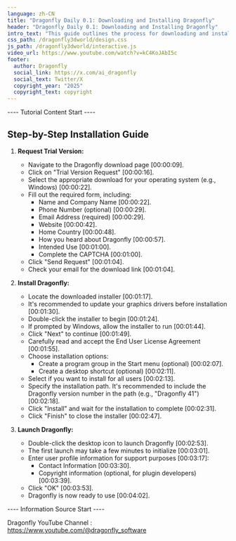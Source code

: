 ```yaml
---
language: zh-CN
title: "Dragonfly Daily 0.1: Downloading and Installing Dragonfly"
header: "Dragonfly Daily 0.1: Downloading and Installing Dragonfly"
intro_text: "This guide outlines the process for downloading and installing Dragonfly, a software application. Please follow the steps below:"
css_path: /dragonfly3dworld/design.css
js_path: /dragonfly3dworld/interactive.js
video_url: https://www.youtube.com/watch?v=kC4KoJAbI5c
footer:
  author: Dragonfly
  social_link: https://x.com/ai_dragonfly
  social_text: Twitter/X
  copyright_year: "2025"
  copyright_text: copyright
---
```


---- Tutorial Content Start ----
## Step-by-Step Installation Guide

1. **Request Trial Version:**
    - Navigate to the Dragonfly download page [00:00:09].
    - Click on "Trial Version Request" [00:00:16].
    - Select the appropriate download for your operating system (e.g., Windows) [00:00:22].
    - Fill out the required form, including:
        - Name and Company Name [00:00:22].
        - Phone Number (optional) [00:00:29].
        - Email Address (required) [00:00:29].
        - Website [00:00:42].
        - Home Country [00:00:48].
        - How you heard about Dragonfly [00:00:57].
        - Intended Use [00:01:00].
        - Complete the CAPTCHA [00:01:00].
    - Click "Send Request" [00:01:04].
    - Check your email for the download link [00:01:04].
  
2. **Install Dragonfly:**
    - Locate the downloaded installer [00:01:17].
    - It's recommended to update your graphics drivers before installation [00:01:30].
    - Double-click the installer to begin [00:01:24].
    - If prompted by Windows, allow the installer to run [00:01:44].
    - Click "Next" to continue [00:01:49].
    - Carefully read and accept the End User License Agreement [00:01:55].
    - Choose installation options:
        - Create a program group in the Start menu (optional) [00:02:07].
        - Create a desktop shortcut (optional) [00:02:11].
    - Select if you want to install for all users [00:02:13].
    - Specify the installation path. It's recommended to include the Dragonfly version number in the path (e.g., "Dragonfly 41") [00:02:18].
    - Click "Install" and wait for the installation to complete [00:02:31].
    - Click "Finish" to close the installer [00:02:47].
  
4. **Launch Dragonfly:**
    - Double-click the desktop icon to launch Dragonfly [00:02:53].
    - The first launch may take a few minutes to initialize [00:03:01].
    - Enter user profile information for support purposes [00:03:17]:
        - Contact Information [00:03:30].
        - Copyright information (optional, for plugin developers) [00:03:39].
    - Click "OK" [00:03:53].
    - Dragonfly is now ready to use [00:04:02].

---- Information Source Start ----

Dragonfly YouTube Channel : <a href="https://www.youtube.com/@dragonfly_software" target="_blank">https://www.youtube.com/@dragonfly_software</a>